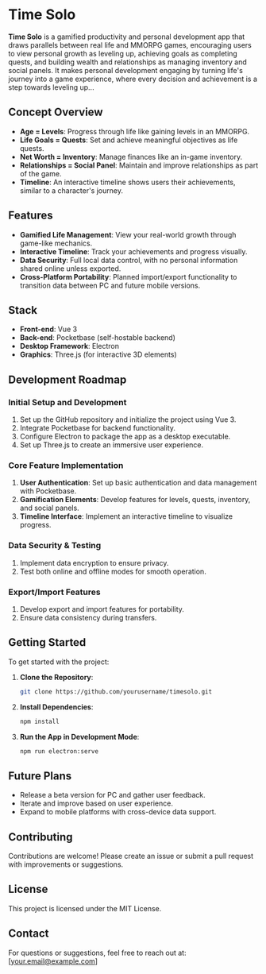 # Time Solo 

**Time Solo** is a gamified productivity and personal development app that draws parallels between real life and MMORPG games, encouraging users to view personal growth as leveling up, achieving goals as completing quests, and building wealth and relationships as managing inventory and social panels. It makes personal development engaging by turning life's journey into a game experience, where every decision and achievement is a step towards leveling up...

## Concept Overview
- **Age = Levels**: Progress through life like gaining levels in an MMORPG.
- **Life Goals = Quests**: Set and achieve meaningful objectives as life quests.
- **Net Worth = Inventory**: Manage finances like an in-game inventory.
- **Relationships = Social Panel**: Maintain and improve relationships as part of the game.
- **Timeline**: An interactive timeline shows users their achievements, similar to a character's journey.

## Features
- **Gamified Life Management**: View your real-world growth through game-like mechanics.
- **Interactive Timeline**: Track your achievements and progress visually.
- **Data Security**: Full local data control, with no personal information shared online unless exported.
- **Cross-Platform Portability**: Planned import/export functionality to transition data between PC and future mobile versions.

## Stack
- **Front-end**: Vue 3
- **Back-end**: Pocketbase (self-hostable backend)
- **Desktop Framework**: Electron
- **Graphics**: Three.js (for interactive 3D elements)

## Development Roadmap
### Initial Setup and Development
1. Set up the GitHub repository and initialize the project using Vue 3.
2. Integrate Pocketbase for backend functionality.
3. Configure Electron to package the app as a desktop executable.
4. Set up Three.js to create an immersive user experience.

### Core Feature Implementation
1. **User Authentication**: Set up basic authentication and data management with Pocketbase.
2. **Gamification Elements**: Develop features for levels, quests, inventory, and social panels.
3. **Timeline Interface**: Implement an interactive timeline to visualize progress.

### Data Security & Testing
1. Implement data encryption to ensure privacy.
2. Test both online and offline modes for smooth operation.

### Export/Import Features
1. Develop export and import features for portability.
2. Ensure data consistency during transfers.

## Getting Started
To get started with the project:
1. **Clone the Repository**:
   ```bash
   git clone https://github.com/yourusername/timesolo.git
   ```
2. **Install Dependencies**:
   ```bash
   npm install
   ```
3. **Run the App in Development Mode**:
   ```bash
   npm run electron:serve
   ```

## Future Plans
- Release a beta version for PC and gather user feedback.
- Iterate and improve based on user experience.
- Expand to mobile platforms with cross-device data support.

## Contributing
Contributions are welcome! Please create an issue or submit a pull request with improvements or suggestions.

## License
This project is licensed under the MIT License.

## Contact
For questions or suggestions, feel free to reach out at: [your.email@example.com]

